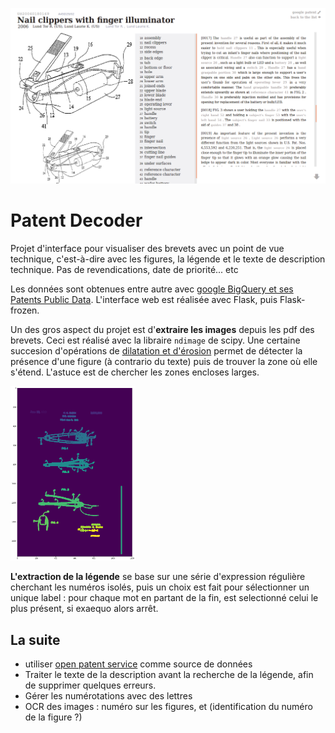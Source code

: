 
[<img src='https://raw.githubusercontent.com/xdze2/patent_decoder/master/Screenshot-US20060180169.png' style='width:600px;' alt='screenshot'/>]( https://xdze2.github.io/nailclipper/view/US20060180169.html )


# Patent Decoder

Projet d'interface pour visualiser des brevets avec un point de vue technique, c'est-à-dire avec les figures, la légende et le texte de description technique. Pas de revendications, date de priorité... etc


Les données sont obtenues entre autre avec [google BigQuery et ses Patents Public Data](https://console.cloud.google.com/launcher/partners/patents-public-data). L'interface web est réalisée avec Flask, puis Flask-frozen.


Un des gros aspect du projet est d'**extraire les images** depuis les pdf des brevets. Ceci est réalisé avec la libraire `ndimage` de scipy. Une certaine succesion d'opérations de [dilatation et d'érosion](https://fr.wikipedia.org/wiki/Morphologie_math%C3%A9matique) permet de détecter la présence d'une figure (à contrario du texte) puis de trouver la zone où elle s'étend. L'astuce est de chercher les zones encloses larges.

<img src='https://raw.githubusercontent.com/xdze2/patent_decoder/master/illu_algoextractimg.png'  width="200"  alt='étape extraction figure'/>


**L'extraction de la légende** se base sur une série d'expression régulière cherchant les numéros isolés, puis un choix est fait pour sélectionner un unique label : pour chaque mot en partant de la fin, est selectionné celui le plus présent, si exaequo alors arrêt.




## La suite

* utiliser [open patent service](http://www.epo.org/searching-for-patents/technical/espacenet/ops.html#tab-1) comme source de données
* Traiter le texte de la description avant la recherche de la légende, afin de supprimer quelques erreurs.
* Gérer les numérotations avec des lettres
* OCR des images : numéro sur les figures, et (identification du numéro de la figure ?)
